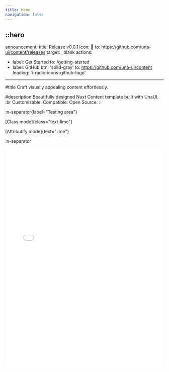 ```yaml
---
title: Home
navigation: false
---
```


::hero
---
announcement:
  title: Release v0.0.1
  icon: 🚀
  to: https://github.com/una-ui/content/releases
  target: _blank
actions:
  - label: Get Started
    to: /getting-started
  - label: GitHub
    btn: 'solid-gray'
    to: https://github.com/una-ui/content
    leading: 'i-radix-icons-github-logo'
---

#title
Craft visually appealing content effortlessly.

#description
Beautifully designed Nuxt Content template built with UnaUI. :br Customizable. Compatible. Open Source.
::

:n-separator{label="Testing area"}

[Class mode]{class="text-lime"}

[Attributify mode]{text="lime"}

:n-separator

<div class="border rounded-lg shadow-md">
  <iframe src="/getting-started/introduction" height="700" width="100%" class="rounded-lg" scrolling="no" frameborder="0">
</div>
